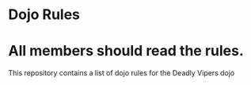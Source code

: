 # Dojo Rules

All members should read the rules.
==========
This repository contains a list of dojo rules for the Deadly Vipers dojo
 


